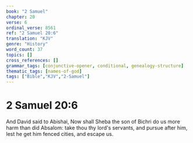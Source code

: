 ```yaml
---
book: "2 Samuel"
chapter: 20
verse: 6
ordinal_verse: 8561
ref: "2 Samuel 20:6"
translation: "KJV"
genre: "History"
word_count: 37
topics: []
cross_references: []
grammar_tags: [conjunctive-opener, conditional, genealogy-structure]
thematic_tags: [names-of-god]
tags: ["Bible","KJV","2-Samuel"]
---
```


# 2 Samuel 20:6

And David said to Abishai, Now shall Sheba the son of Bichri do us more harm than did Absalom: take thou thy lord's servants, and pursue after him, lest he get him fenced cities, and escape us.
